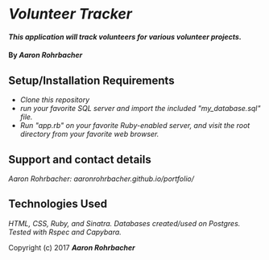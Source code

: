 # _Volunteer Tracker_

#### _This application will track volunteers for various volunteer projects._

#### By _**Aaron Rohrbacher**_

## Setup/Installation Requirements

* _Clone this repository_
* _run your favorite SQL server and import the included "my_database.sql" file._
* _Run "app.rb" on your favorite Ruby-enabled server, and visit the root directory from your favorite web browser._


## Support and contact details

_Aaron Rohrbacher: aaronrohrbacher.github.io/portfolio/_

## Technologies Used
_HTML, CSS, Ruby, and Sinatra. Databases created/used on Postgres. Tested with Rspec and Capybara._

Copyright (c) 2017 **_Aaron Rohrbacher_**
